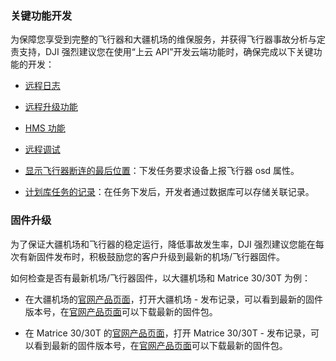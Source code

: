 ### 关键功能开发

为保障您享受到完整的飞行器和大疆机场的维保服务，并获得飞行器事故分析与定责支持，DJI 强烈建议您在使用“上云 API”开发云端功能时，确保完成以下关键功能的开发：

* [远程日志](https://developer.dji.com/doc/cloud-api-tutorial/cn/feature-set/dock-feature-set/remote-log.html)

* [远程升级功能](https://developer.dji.com/doc/cloud-api-tutorial/cn/feature-set/dock-feature-set/firmware-upgrade.html)

* [HMS 功能](https://developer.dji.com/doc/cloud-api-tutorial/cn/feature-set/dock-feature-set/hms.html)

* [远程调试](https://developer.dji.com/doc/cloud-api-tutorial/cn/feature-set/dock-feature-set/remote-debug.html)

* [显示飞行器断连的最后位置](https://developer.dji.com/doc/cloud-api-tutorial/cn/api-reference/dock-to-cloud/mqtt/dock/device.html#%E8%AE%BE%E5%A4%87%E5%B1%9E%E6%80%A7%E6%8E%A8%E9%80%81)：下发任务要求设备上报飞行器 osd 属性。

* [计划库任务的记录](https://developer.dji.com/doc/cloud-api-tutorial/cn/api-reference/dock-to-cloud/mqtt/dock/wayline.html#%E4%B8%8B%E5%8F%91%E4%BB%BB%E5%8A%A1)：在任务下发后，开发者通过数据库可以存储关联记录。


### 固件升级

为了保证大疆机场和飞行器的稳定运行，降低事故发生率，DJI 强烈建议您能在每次有新固件发布时，积极鼓励您的客户升级到最新的机场/飞行器固件。

如何检查是否有最新机场/飞行器固件，以大疆机场和 Matrice 30/30T 为例：

* 在大疆机场的[官网产品页面](https://enterprise.dji.com/cn/dock/downloads)，打开大疆机场 - 发布记录，可以看到最新的固件版本号，在[官网产品页面](https://enterprise.dji.com/cn/dock/downloads)可以下载最新的固件包。

* 在 Matrice 30/30T 的[官网产品页面](https://enterprise.dji.com/cn/matrice-30/downloads)，打开 Matrice 30/30T - 发布记录，可以看到最新的固件版本号，在[官网产品页面](https://enterprise.dji.com/cn/matrice-30/downloads)可以下载最新的固件包。